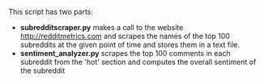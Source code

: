 This script has two parts:
* **subredditscraper.py** makes a call to the website http://redditmetrics.com and scrapes the names of the top 100 subreddits at the given point of time and stores them in a text file. 
* **sentiment_analyzer.py** scrapes the top 100 comments in each subreddit from the 'hot' section and computes the overall sentiment of the subreddit 
